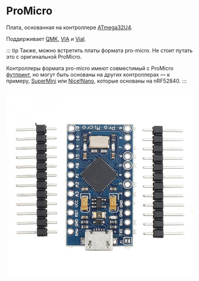 # ProMicro

Плата, основанная на контроллере [ATmega32U4](/hardware/mcu/ATmega32U4.md).

Поддерживает [QMK](/firmware/qmk.md), [VIA](/firmware/via.md) и [Vial](/firmware/vial.md).

::: tip
Также, можно встретить платы формата pro-micro. Не стоит путать это с оригинальной ProMicro.

Контроллеры формата pro-micro имеют совместимый с ProMicro [футпринт](/dictionary#footprint), но могут быть основаны на других контроллерах — к примеру, [SuperMini](/hardware/shields/supermini.md) или [Nice!Nano](/hardware/shields/nice_nano.md), которые основаны на nRF52840.
:::

![](/assets/hardware/shields/promicro.jpg)
